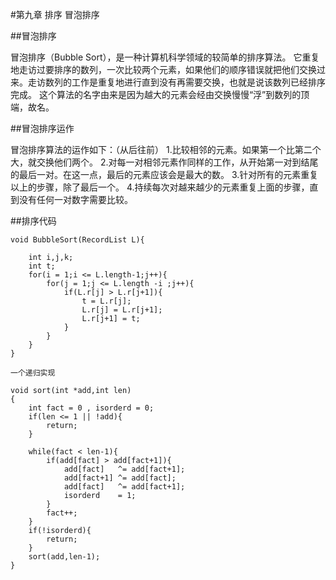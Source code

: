 #第九章 排序 冒泡排序

##冒泡排序

冒泡排序（Bubble Sort），是一种计算机科学领域的较简单的排序算法。
它重复地走访过要排序的数列，一次比较两个元素，如果他们的顺序错误就把他们交换过来。走访数列的工作是重复地进行直到没有再需要交换，也就是说该数列已经排序完成。
这个算法的名字由来是因为越大的元素会经由交换慢慢“浮”到数列的顶端，故名。


##冒泡排序运作

冒泡排序算法的运作如下：（从后往前）
1.比较相邻的元素。如果第一个比第二个大，就交换他们两个。
2.对每一对相邻元素作同样的工作，从开始第一对到结尾的最后一对。在这一点，最后的元素应该会是最大的数。
3.针对所有的元素重复以上的步骤，除了最后一个。
4.持续每次对越来越少的元素重复上面的步骤，直到没有任何一对数字需要比较。

##排序代码

```
void BubbleSort(RecordList L){

    int i,j,k;
    int t;
    for(i = 1;i <= L.length-1;j++){
        for(j = 1;j <= L.length -i ;j++){
            if(L.r[j] > L.r[j+1]){
                t = L.r[j];
                L.r[j] = L.r[j+1];
                L.r[j+1] = t;
            }
        }
    }
}

一个递归实现

void sort(int *add,int len)
{
    int fact = 0 , isorderd = 0;
    if(len <= 1 || !add){
        return;
    }

    while(fact < len-1){
        if(add[fact] > add[fact+1]){
            add[fact]   ^= add[fact+1];
            add[fact+1] ^= add[fact];
            add[fact]   ^= add[fact+1];
            isorderd    = 1;
        }
        fact++;
    }
    if(!isorderd){
        return;
    }
    sort(add,len-1);
}

```